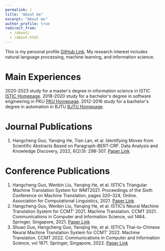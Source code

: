 ```yaml
---
permalink: /
title: "About me"
excerpt: "About me"
author_profile: true
redirect_from: 
  - /about/
  - /about.html
---
```


This is my personal profile [GitHub Link](https://thomasghc.github.io/). My research interest includes natural language processing, machine learning, and information science.

Main Experiences
======
2020-2023  study for a master's degree in information science in ISTIC [ISTIC Homepage](https://www.istic.ac.cn/).
2018-2020  study for a bachelor's degree in software engineering in PKU [PKU Homepage](https://www.pku.edu.cn/).
2012-2016  study for a bachelor's degree in automation in BJTU [BJTU Homepage](https://bjtu.edu.cn/).

Journal Publications
======
1. Hangcheng Guo, Yanqing He, Tian Lan, et al. Identifying Moves from Scientific Abstracts Based on Paragraph-BERT-CRF. Data Analysis and Knowledge Discovery, 2022, 6(2/3): 298-307. [Paper Link](https://manu44.magtech.com.cn/Jwk_infotech_wk3/CN/Y2022/V6/I2/3/298)

Conference Publications
======
1. Hangcheng Guo, Wenbin Liu, Yanqing He, et al. ISTIC’s Triangular Machine Translation System for WMT2021. Proceedings of the Sixth Conference on Machine Translation, pages 320–324, Online. Association for Computational Linguistics, 2021. [Paper Link](https://aclanthology.org/2021.wmt-1.36/)
2. Hangcheng Guo, Wenbin Liu, Yanqing He, et al. ISTIC’s Neural Machine Translation System for CCMT’ 2021. Machine Translation. CCMT 2021. Communications in Computer and Information Science, vol 1464. Springer, Singapore, 2021. [Paper Link](https://doi.org/10.1007/978-981-16-7512-6_9/)
3. Shuao Guo, Hangcheng Guo, Yanqing He, et al. ISTIC’s Thai-to-Chinese Neural Machine Translation System for CCMT’ 2022. Machine Translation. CCMT 2022. Communications in Computer and Information Science, vol 1671. Springer, Singapore, 2022. [Paper Link](https://doi.org/10.1007/978-981-19-7960-6_16/)


